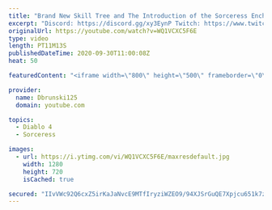 ```yaml
---
title: "Brand New Skill Tree and The Introduction of the Sorceress Enchantment System - Big Diablo 4 Update!"
excerpt: "Discord: https://discord.gg/xy3EynP Twitch: https://www.twitch.tv/dbrunski125 Twitter: https://twitter.com/dbrunski125 Membership: ..."
originalUrl: https://youtube.com/watch?v=WQ1VCXC5F6E
type: video
length: PT11M13S
publishedDateTime: 2020-09-30T11:00:08Z
heat: 50

featuredContent: "<iframe width=\"800\" height=\"500\" frameborder=\"0\" src=\"https://www.youtube.com/embed/WQ1VCXC5F6E\" allow=\"accelerometer; autoplay; encrypted-media; gyroscope; picture-in-picture\" allowfullscreen></iframe>"

provider:
  name: Dbrunski125
  domain: youtube.com

topics:
  - Diablo 4
  - Sorceress

images:
  - url: https://i.ytimg.com/vi/WQ1VCXC5F6E/maxresdefault.jpg
    width: 1280
    height: 720
    isCached: true

secured: "IIvVWc92Q6cxZ5irKaJaNvcE9MTfIryziWZEO9/94XJSrGuQE7Xpjcu651k7z+wJ4wLr92dmmuydmtO9Lxy8gGRLuDpc63Au6oseyWlO3CgddXc/YArprlj9dhuvO4BIiaOeX0fn54t0t3kK48dRg0w8Jvp8OXAsMn6TsjVsYs/X7SknUutihVa3Nvxw0QgNV+sZBN/C9Thz87arOW/ZPuCkmH0P/rgVl1mEMhn5lFsOZTt5l3szrwiie1hWNyuLwvRI9WnjkTS81jSqTYwazW46P0e9ux74jV5IgHjyrAYYXVfT4yHmYt4NdchY59t+FHyZheAi7S9T9m7Ej+i4pQKXEGjX5vqATnlxb0SGg5S0LzJTujvPbtDCxMC1x9sDvu7YesdPg121I/IZrHcjIkwOpj6dLGTmLXfq3d6ELic=;qHCHb0MeRJO1r+U5hvPZmw=="
---
```


